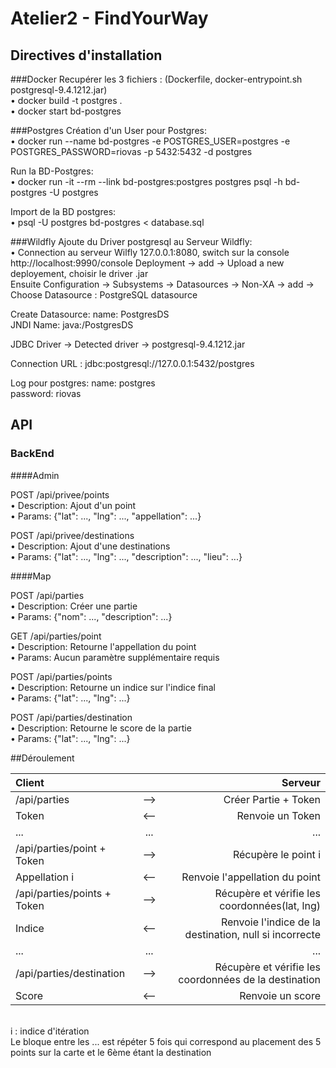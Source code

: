 # Atelier2 - FindYourWay

## Directives d'installation 

###Docker
Recupérer les 3 fichiers :
(Dockerfile, docker-entrypoint.sh postgresql-9.4.1212.jar)
<br/>  • docker build -t postgres . 
<br/>  • docker start bd-postgres

###Postgres
Création d'un User pour Postgres:
<br/>  • docker run --name bd-postgres -e POSTGRES_USER=postgres -e POSTGRES_PASSWORD=riovas -p 5432:5432 -d postgres

Run la BD-Postgres:
<br/>  • docker run -it --rm --link bd-postgres:postgres postgres psql -h bd-postgres -U postgres

Import de la BD postgres:
<br/>  • psql -U postgres bd-postgres < database.sql

###Wildfly
Ajoute du Driver postgresql au Serveur Wildfly:
<br/>  • Connection au serveur Wilfly 127.0.0.1:8080, switch sur la console http://localhost:9990/console
Deployment -> add -> Upload a new deployement, choisir le driver .jar	 
Ensuite Configuration -> Subsystems -> Datasources -> Non-XA -> add -> Choose Datasource : PostgreSQL datasource

Create Datasource: name: PostgresDS
			  <br/>JNDI Name: java:/PostgresDS

JDBC Driver -> Detected driver -> postgresql-9.4.1212.jar

Connection URL : jdbc:postgresql://127.0.0.1:5432/postgres

Log pour postgres: name: postgres 
			  <br/>password: riovas 


## API

### BackEnd 

####Admin

POST /api/privee/points
<br/>  • Description: Ajout d'un point
<br/>  • Params:  {"lat": ..., "lng": ..., "appellation": ...}

POST /api/privee/destinations
<br/>  • Description: Ajout d'une destinations
<br/>  • Params:  {"lat": ..., "lng": ..., "description": ..., "lieu": ...}

####Map

POST /api/parties
<br/>  • Description: Créer une partie
<br/>  • Params:  {"nom": ..., "description": ...}

GET /api/parties/point
<br/>  • Description: Retourne l'appellation du point
<br/>  • Params:  Aucun paramètre supplémentaire requis

POST /api/parties/points
<br/>  • Description: Retourne un indice sur l'indice final
<br/>  • Params:  {"lat": ..., "lng": ...}

POST /api/parties/destination
<br/>  • Description: Retourne le score de la partie
<br/>  • Params:  {"lat": ..., "lng": ...}

##Déroulement


| Client |  | Serveur |
| :----------- | :------: | ------------: |
| /api/parties | --> | Créer Partie + Token |
| Token | <-- | Renvoie un Token |
| ... | ... | ... |										
| /api/parties/point + Token | --> | Récupère le point i|
| Appellation i | <-- | Renvoie l'appellation du point |
| /api/parties/points + Token| --> | Récupère et vérifie les coordonnées(lat, lng) |
| Indice | <-- | Renvoie l'indice de la destination, null si incorrecte  |
| ... | ... | ... |
| /api/parties/destination | --> | Récupère et vérifie les coordonnées de la destination |
| Score | <-- | Renvoie un score |

<br/> i : indice d'itération
<br/>Le bloque entre les ... est répéter 5 fois qui correspond au placement des 5 points sur la carte et le 6ème étant la destination







